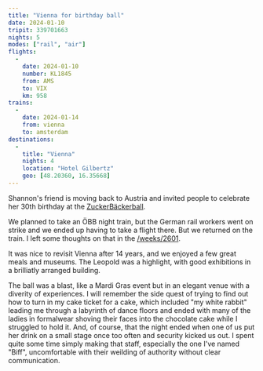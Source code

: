 ```yaml
---
title: "Vienna for birthday ball"
date: 2024-01-10
tripit: 339701663
nights: 5
modes: ["rail", "air"]
flights:
  -
    date: 2024-01-10
    number: KL1845
    from: AMS
    to: VIX
    km: 958
trains:
  -
    date: 2024-01-14
    from: vienna
    to: amsterdam
destinations:
  -
    title: "Vienna"
    nights: 4
    location: "Hotel Gilbertz"
    geo: [48.20360, 16.35668]
---
```


Shannon's friend is moving back to Austria and invited people to celebrate her 30th birthday at the [ZuckerBäckerball](http://www.zuckerbaeckerball.com/).

We planned to take an ÖBB night train, but the German rail workers went on strike and we ended up having to take a flight there. But we returned on the train. I left some thoughts on that in the [/weeks/2601](weeknotes).

It was nice to revisit Vienna after 14 years, and we enjoyed a few great meals and museums. The Leopold was a highlight, with good exhibitions in a brilliatly arranged building.

The ball was a blast, like a Mardi Gras event but in an elegant venue with a diverity of experiences. I will remember the side quest of trying to find out how to turn in my cake ticket for a cake, which included "my white rabbit" leading me through a labyrinth of dance floors and ended with many of the ladies in formalwear shoving their faces into the chocolate cake while I struggled to hold it. And, of course, that the night ended when one of us put her drink on a small stage once too often and security kicked us out. I spent quite some time simply making that staff, especially the one I've named "Biff", uncomfortable with their weilding of authority without clear communication.
